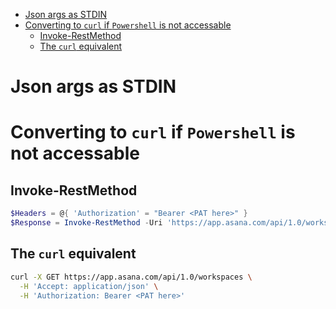 - [Json args as STDIN](#json-args-as-stdin)
- [Converting to `curl` if `Powershell` is not accessable](#converting-to-curl-if-powershell-is-not-accessable)
  - [Invoke-RestMethod](#invoke-restmethod)
  - [The `curl` equivalent](#the-curl-equivalent)


# Json args as STDIN


# Converting to `curl` if `Powershell` is not accessable

## Invoke-RestMethod 

```powershell
$Headers = @{ 'Authorization' = "Bearer <PAT here>" } 
$Response = Invoke-RestMethod -Uri 'https://app.asana.com/api/1.0/workspaces' -Headers $Headers
```

## The `curl` equivalent

```sh 
curl -X GET https://app.asana.com/api/1.0/workspaces \
  -H 'Accept: application/json' \
  -H 'Authorization: Bearer <PAT here>'
```
